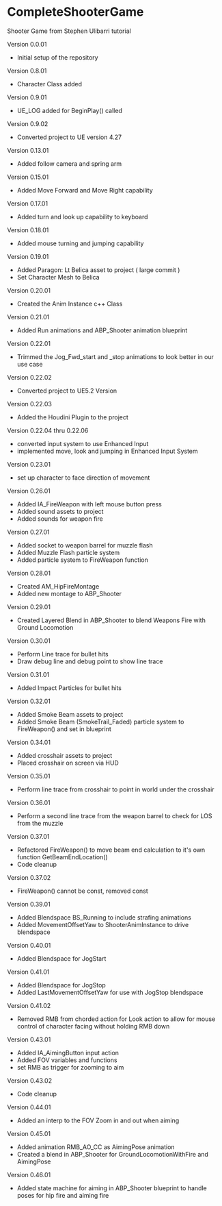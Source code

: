# CompleteShooterGame
Shooter Game from Stephen Ulibarri tutorial

Version 0.0.01
- Initial setup of the repository

Version 0.8.01
- Character Class added

Version 0.9.01
- UE_LOG added for BeginPlay() called

Version 0.9.02
- Converted project to UE version 4.27

Version 0.13.01 
- Added follow camera and spring arm

Version 0.15.01
- Added Move Forward and Move Right capability

Version 0.17.01
- Added turn and look up capability to keyboard

Version 0.18.01
- Added mouse turning and jumping capability

Version 0.19.01
- Added Paragon: Lt Belica asset to project ( large commit )
- Set Character Mesh to Belica

Version 0.20.01
- Created the Anim Instance c++ Class

Version 0.21.01
- Added Run animations and ABP_Shooter animation blueprint

Version 0.22.01
- Trimmed the Jog_Fwd_start and _stop animations to look better in our use case

Version 0.22.02
- Converted project to UE5.2 Version

Version 0.22.03
- Added the Houdini Plugin to the project

Version 0.22.04 thru 0.22.06
- converted input system to use Enhanced Input
- implemented move, look and jumping in Enhanced Input System

Version 0.23.01
- set up character to face direction of movement

Version 0.26.01
- Added IA_FireWeapon with left mouse button press
- Added sound assets to project
- Added sounds for weapon fire

Version 0.27.01
- Added socket to weapon barrel for muzzle flash
- Added Muzzle Flash particle system
- Added particle system to FireWeapon function

Version 0.28.01
- Created AM_HipFireMontage
- Added new montage to ABP_Shooter

Version 0.29.01
- Created Layered Blend in ABP_Shooter to blend Weapons Fire with Ground Locomotion

Version 0.30.01
- Perform Line trace for bullet hits
- Draw debug line and debug point to show line trace

Version 0.31.01
- Added Impact Particles for bullet hits

Version 0.32.01
- Added Smoke Beam assets to project
- Added Smoke Beam (SmokeTrail_Faded) particle system to FireWeapon()
  and set in blueprint
  
Version 0.34.01
- Added crosshair assets to project
- Placed crosshair on screen via HUD

Version 0.35.01
- Perform line trace from crosshair to point in world under the crosshair

Version 0.36.01
- Perform a second line trace from the weapon barrel to check for LOS from the muzzle

Version 0.37.01
- Refactored FireWeapon() to move beam end calculation to it's own function 
  GetBeamEndLocation()
- Code cleanup

Version 0.37.02
- FireWeapon() cannot be const, removed const

Version 0.39.01
- Added Blendspace BS_Running to include strafing animations
- Added MovementOffsetYaw to ShooterAnimInstance to drive blendspace

Version 0.40.01
- Added Blendspace for JogStart

Version 0.41.01
- Added Blendspace for JogStop
- Added LastMovementOffsetYaw for use with JogStop blendspace

Version 0.41.02
- Removed RMB from chorded action for Look action to allow for mouse control of character facing without holding RMB down

Version 0.43.01
- Added IA_AimingButton input action
- Added FOV variables and functions
- set RMB as trigger for zooming to aim

Version 0.43.02
- Code cleanup

Version 0.44.01
- Added an interp to the FOV Zoom in and out when aiming

Version 0.45.01
-  Added animation RMB_AO_CC as AimingPose animation
-  Created a blend in ABP_Shooter for GroundLocomotionWithFire and AimingPose

Version 0.46.01
- Added state machine for aiming in ABP_Shooter blueprint to handle poses for hip fire and aiming fire


